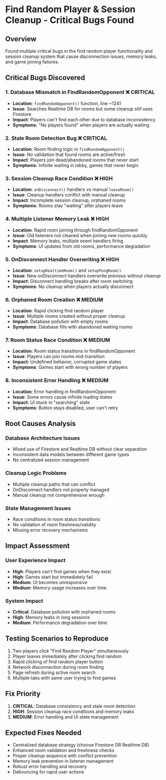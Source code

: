 # Find Random Player & Session Cleanup - Critical Bugs Found

## Overview
Found multiple critical bugs in the find random player functionality and session cleanup system that cause disconnection issues, memory leaks, and game joining failures.

## Critical Bugs Discovered

### 1. **Database Mismatch in FindRandomOpponent** ❌ CRITICAL
- **Location**: `findRandomOpponent()` function, line ~1241
- **Issue**: Searches Realtime DB for rooms but some cleanup still uses Firestore
- **Impact**: Players can't find each other due to database inconsistency
- **Symptoms**: "No players found" when players are actually waiting

### 2. **Stale Room Detection Bug** ❌ CRITICAL
- **Location**: Room finding logic in `findRandomOpponent()`
- **Issue**: No validation that found rooms are active/fresh
- **Impact**: Players join dead/abandoned rooms that never start
- **Symptoms**: Infinite waiting in lobby, games that never begin

### 3. **Session Cleanup Race Condition** ❌ HIGH
- **Location**: `onDisconnect()` handlers vs manual `leaveRoom()`
- **Issue**: Cleanup handlers conflict with manual cleanup
- **Impact**: Incomplete session cleanup, orphaned rooms
- **Symptoms**: Rooms stay "waiting" after players leave

### 4. **Multiple Listener Memory Leak** ❌ HIGH
- **Location**: Rapid room joining through findRandomOpponent
- **Issue**: Old listeners not cleaned when joining new rooms quickly
- **Impact**: Memory leaks, multiple event handlers firing
- **Symptoms**: UI updates from old rooms, performance degradation

### 5. **OnDisconnect Handler Overwriting** ❌ HIGH
- **Location**: `setupRealtimeRoom()` and `setupPongRoom()`
- **Issue**: New onDisconnect handlers overwrite previous without cleanup
- **Impact**: Disconnect handling breaks after room switching
- **Symptoms**: No cleanup when players actually disconnect

### 6. **Orphaned Room Creation** ❌ MEDIUM
- **Location**: Rapid clicking find random player
- **Issue**: Multiple rooms created without proper cleanup
- **Impact**: Database pollution with empty rooms
- **Symptoms**: Database fills with abandoned waiting rooms

### 7. **Room Status Race Condition** ❌ MEDIUM
- **Location**: Room status transitions in findRandomOpponent
- **Issue**: Players can join rooms mid-transition
- **Impact**: Undefined behavior, corrupted game states
- **Symptoms**: Games start with wrong number of players

### 8. **Inconsistent Error Handling** ❌ MEDIUM
- **Location**: Error handling in findRandomOpponent
- **Issue**: Some errors cause infinite loading states
- **Impact**: UI stuck in "searching" state
- **Symptoms**: Button stays disabled, user can't retry

## Root Causes Analysis

### Database Architecture Issues
- Mixed use of Firestore and Realtime DB without clear separation
- Inconsistent data models between different game types
- No centralized session management

### Cleanup Logic Problems
- Multiple cleanup paths that can conflict
- OnDisconnect handlers not properly managed
- Manual cleanup not comprehensive enough

### State Management Issues
- Race conditions in room status transitions
- No validation of room freshness/validity
- Missing error recovery mechanisms

## Impact Assessment

### User Experience Impact
- **High**: Players can't find games when they exist
- **High**: Games start but immediately fail
- **Medium**: UI becomes unresponsive
- **Medium**: Memory usage increases over time

### System Impact
- **Critical**: Database pollution with orphaned rooms
- **High**: Memory leaks in long sessions
- **Medium**: Performance degradation over time

## Testing Scenarios to Reproduce
1. Two players click "Find Random Player" simultaneously
2. Player leaves immediately after clicking find random
3. Rapid clicking of find random player button
4. Network disconnection during room finding
5. Page refresh during active room search
6. Multiple tabs with same user trying to find games

## Fix Priority
1. **CRITICAL**: Database consistency and stale room detection
2. **HIGH**: Session cleanup race conditions and memory leaks
3. **MEDIUM**: Error handling and UI state management

## Expected Fixes Needed
- Centralized database strategy (choose Firestore OR Realtime DB)
- Enhanced room validation and freshness checks
- Proper cleanup sequence with conflict prevention
- Memory leak prevention in listener management
- Robust error handling and recovery
- Debouncing for rapid user actions
